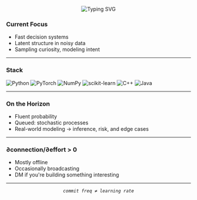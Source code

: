 <p align="center">
  <img src="https://readme-typing-svg.demolab.com?font=Fira+Code&pause=1000&color=7F52FF&center=true&vCenter=true&width=435&lines=%E2%88%86+Systems+in+Progress;High-dimensional+learner;Optimization+under+construction" alt="Typing SVG" />
</p>


### Current Focus
- Fast decision systems
- Latent structure in noisy data
- Sampling curiosity, modeling intent

---

### Stack

![Python](https://img.shields.io/badge/Python-3670A0?style=flat&logo=python&logoColor=ffdd54)
![PyTorch](https://img.shields.io/badge/PyTorch-EE4C2C?style=flat&logo=pytorch&logoColor=white)
![NumPy](https://img.shields.io/badge/Numpy-013243?style=flat&logo=numpy)
![scikit-learn](https://img.shields.io/badge/scikit--learn-F7931E?style=flat&logo=scikit-learn&logoColor=white)
![C++](https://img.shields.io/badge/C++-00599C?style=flat&logo=c%2B%2B&logoColor=white)
![Java](https://img.shields.io/badge/Java-ED8B00?style=flat&logo=java&logoColor=white)

---

### On the Horizon
- Fluent probability
- Queued: stochastic processes
- Real-world modeling → inference, risk, and edge cases

---

### ∂connection/∂effort > 0
- Mostly offline
- Occasionally broadcasting
- DM if you're building something interesting

---

<p align="center"><code><em>commit freq ≠ learning rate</em></code></p>
